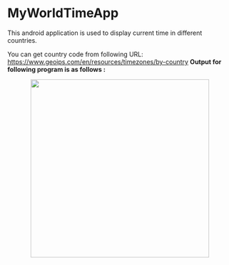 # MyWorldTimeApp
This android application is used to display current time in different countries.

You can get country code from following URL:
https://www.geoips.com/en/resources/timezones/by-country
<b>Output for following program is as follows :</b>
<div align="center">
    <img src="https://user-images.githubusercontent.com/35371687/46993366-79fa1980-d12c-11e8-9efb-81674d87d25d.png" width="400px"</img> 
</div>


